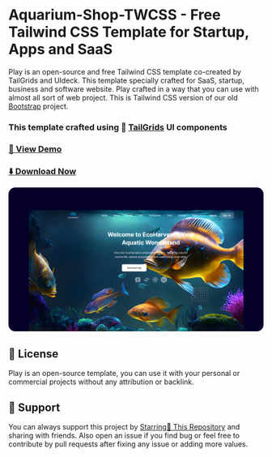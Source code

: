 # Aquarium-Shop-TWCSS - Free Tailwind CSS Template for Startup, Apps and SaaS

Play is an open-source and free Tailwind CSS template co-created by TailGrids and UIdeck. This template specially crafted for SaaS, startup, business and software website.
Play crafted in a way that you can use with almost all sort of web project. This is Tailwind CSS version of our old [Bootstrap]() project.

### This template crafted using 🥞 [TailGrids](https://tailgrids.com/) UI components

### [🚀 View Demo](https://c-onfused69.github.io/Aquarium-Shop-TWCSS/)

### [⬇️ Download Now]()

[![Aquarium-Shop-TWCSS](https://raw.githubusercontent.com/c-onfused69/Aquarium-Shop-TWCSS/master/assets/thumbnails/thumbnail.png)](https://c-onfused69.github.io/Aquarium-Shop-TWCSS/)

## 📃 License

Play is an open-source template, you can use it with your personal or commercial projects without any attribution or backlink.

## 💙 Support

You can always support this project by [Starring🌟 This Repository](https://github.com/c-onfused69/Aquarium-Shop-TWCSS)
and sharing with friends. Also open an issue if you find bug or feel free to contribute by pull requests after fixing any issue or adding more values.
